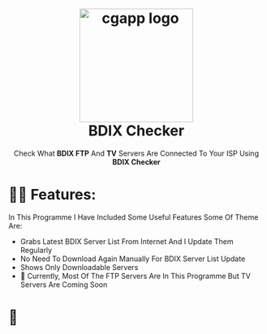 <h1 align="center">
  <img alt="cgapp logo" src="https://i.ibb.co/sv4wv02/The-BDIX-Checker-ICON-1.png" width="224px"/><br/>
  BDIX Checker
</h1>
<p align="center">Check What <b>BDIX FTP</b> And <b>TV</b> Servers Are Connected To Your ISP Using <b>BDIX Checker</b></p>

# 👨‍💻 Features:

In This Programme I Have Included Some Useful Features Some Of Theme Are:

- Grabs Latest BDIX Server List From Internet And I Update Them Regularly
- No Need To Download Again Manually For BDIX Server List Update
- Shows Only Downloadable Servers
- 🚨 Currently, Most Of The FTP Servers Are In This Programme But TV Servers Are Coming Soon

# 💛
